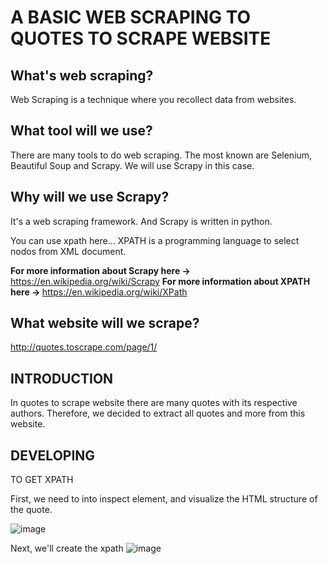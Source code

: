 <h1> A BASIC WEB SCRAPING TO QUOTES TO SCRAPE WEBSITE </h1>

<h2> What's web scraping? </h2>

Web Scraping is a technique where you recollect data from websites.

<h2> What tool will we use? </h2>

There are many tools to do web scraping. The most known are Selenium, Beautiful Soup and Scrapy.
We will use Scrapy in this case.

<h2> Why will we use Scrapy? </h2>

It's a web scraping framework. And Scrapy is written in python. 

You can use xpath here... XPATH is a programming language to select nodos from XML document. 

<strong>For more information about Scrapy here -> </strong> https://en.wikipedia.org/wiki/Scrapy
<strong> For more information about XPATH here -> </strong> https://en.wikipedia.org/wiki/XPath

<h2> What website will we scrape? </h2>

http://quotes.toscrape.com/page/1/

<h2> INTRODUCTION </h2>

In quotes to scrape website there are many quotes with its respective authors. Therefore, we decided to extract all quotes and more from this website.

<h2> DEVELOPING </h3>

</h3> TO GET XPATH </h3>

First, we need to into inspect element, and visualize the HTML structure of the quote. 

![image](https://user-images.githubusercontent.com/85772184/153972189-66975178-7540-4793-993c-a8bdfad32a5c.png)

Next, we'll create the xpath 
![image](https://user-images.githubusercontent.com/85772184/153972796-9da7bcdd-b437-4cd6-b0e4-c4b798ee245b.png)


